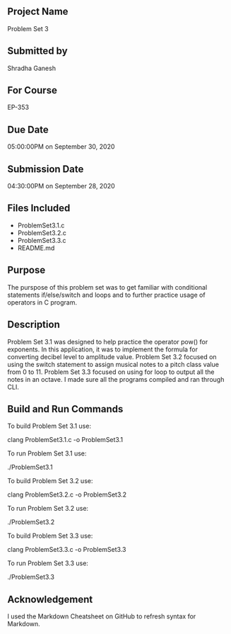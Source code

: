 ## Project Name
Problem Set 3

## Submitted by
Shradha Ganesh

## For Course
EP-353

## Due Date
05:00:00PM on September 30, 2020

## Submission Date
04:30:00PM on September 28, 2020

## Files Included 
* ProblemSet3.1.c
* ProblemSet3.2.c
* ProblemSet3.3.c
* README.md

## Purpose
The purspose of this problem set was to get familiar with conditional statements if/else/switch and loops and to further practice usage of operators in C program. 

## Description
Problem Set 3.1 was designed to help practice the operator pow() for exponents. In this application, it was to implement the formula for converting decibel level to amplitude value. Problem Set 3.2 focused on using the switch statement to assign musical notes to a pitch class value from 0 to 11. Problem Set 3.3 focused on using for loop to output all the notes in an octave. I made sure all the programs compiled and ran through CLI. 

## Build and Run Commands
To build Problem Set 3.1 use: 

clang ProblemSet3.1.c -o ProblemSet3.1

To run Problem Set 3.1 use: 

./ProblemSet3.1

To build Problem Set 3.2 use: 

clang ProblemSet3.2.c -o ProblemSet3.2

To run Problem Set 3.2 use: 

./ProblemSet3.2

To build Problem Set 3.3 use: 

clang ProblemSet3.3.c -o ProblemSet3.3

To run Problem Set 3.3 use: 

./ProblemSet3.3

## Acknowledgement

I used the Markdown Cheatsheet on GitHub to refresh syntax for Markdown. 
